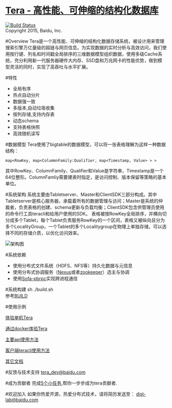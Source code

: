 [Tera - 高性能、可伸缩的结构化数据库](http://github.com/baidu/tera)
====
[![Build Status](http://220.181.7.231/buildStatus/icon?job=tera_master_build)](http://220.181.7.231/job/tera_master_build/)  
Copyright 2015, Baidu, Inc.

#Overview
Tera是一个高性能、可伸缩的结构化数据存储系统，被设计用来管理搜索引擎万亿量级的超链与网页信息。为实现数据的实时分析与高效访问，我们使用按行键、列名和时间戳全局排序的三维数据模型组织数据，使用多级Cache系统，充分利用新一代服务器硬件大内存、SSD盘和万兆网卡的性能优势，做到模型灵活的同时，实现了高吞吐与水平扩展。

#特性
 * 全局有序
 * 热点自动分片
 * 数据强一致
 * 多版本,自动垃圾收集
 * 按列存储,支持内存表
 * 动态schema
 * 支持表格快照
 * 高效随机读写

#数据模型
Tera使用了bigtable的数据模型，可以将一张表格理解为这样一种数据结构：
```
map<RowKey, map<ColummnFamily:Qualifier, map<Timestamp, Value> > >
```
其中RowKey、ColumnFamily、Qualifier和Value是字符串，Timestamp是一个64位整形。ColumnFamliy需要建表时指定，是访问控制、版本保留等策略的基本单位。

#系统架构
系统主要由Tabletserver、Master和ClientSDK三部分构成。其中Tabletserver是核心服务器，承载着所有的数据管理与访问；Master是系统的仲裁者，负责表格的创建、schema更新与负载均衡；ClientSDK包含供管理员使用的命令行工具teracli和给用户使用的SDK。
表格被按RowKey全局排序，并横向切分成多个Tablet，每个Tablet负责服务RowKey的一个区间，表格又被纵向且分为多个LocalityGroup，一个Tablet的多个Localitygroup在物理上单独存储，可以选择不同的存储介质，以优化访问效率。

![架构图](https://github.com/baidu/tera/blob/master/resources/images/arch.png?raw=true)

#系统依赖
 * 使用分布式文件系统（HDFS、NFS等）持久化数据与元信息
 * 使用分布式协调服务（[Nexus](https://github.com/baidu/ins/)或者[zookeeper](http://zookeeper.apache.org/)）选主与协调
 * 使用[Sofa-pbrpc](https://github.com/baidu/sofa-pbrpc/)实现跨进程通信

#系统构建
sh ./build.sh  
参考[BUILD](https://github.com/baidu/tera/blob/master/BUILD)

#使用示例

[体验单机Tera](https://github.com/baidu/tera/blob/master/doc/Onebox.md)

[通过docker体验Tera](https://github.com/baidu/tera/blob/master/example/docker)

[主要api使用方法](https://github.com/baidu/tera/blob/master/doc/sdk_dev_guide.md)

[客户端teracli使用方法](https://github.com/baidu/tera/blob/master/doc/teracli.md)

[其它文档](https://github.com/baidu/tera/blob/master/doc/README.md)

#反馈与技术支持
tera_dev@baidu.com

#成为贡献者
完成[5个小任务](https://github.com/baidu/tera/blob/master/doc/to_be_a_contributor.md),帮你一步步成为tera贡献者.

#欢迎加入
如果你热爱开源，热爱分布式技术，请将简历发送至： 
dist-lab@baidu.com
